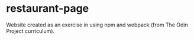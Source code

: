 # restaurant-page

Website created as an exercise in using npm and webpack (from The Odin Project curriculum).
